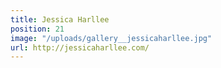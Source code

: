 ```yaml
---
title: Jessica Harllee
position: 21
image: "/uploads/gallery__jessicaharllee.jpg"
url: http://jessicaharllee.com/
---
```


